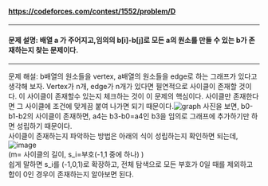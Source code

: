 #### https://codeforces.com/contest/1552/problem/D

---

#### 문제 설명: 배열 a 가 주어지고,임의의 b[i]-b[j]로 모든 a의 원소를 만들 수 있는 b가 존재하는지 찾는 문제이다. 

---

문제 해설: b배열의 원소들을 vertex, a배열의 원소들을 edge로 하는 그래프가 있다고 생각해 보자. Vertex가 n개, edge가 n개가 있다면 필연적으로 사이클이 존재할 것이다. 이 사이클이 존재할수 있는지 체크하는 것이 이 문제의 핵심이다. 사이클만 존재한다면 그 사이클에 조건에 맞게끔 붙여 나가면 되기 때문이다.![graph](https://user-images.githubusercontent.com/41511949/127618756-6ee1fc6e-7a95-43e3-9c88-66f95e355554.png)
사진을 보면, b0-b1-b2의 사이클이 존재하면, a4는 b3-b0=a4인 b3을 임의로 그래프에 추가하기만 하면 성립하기 때문이다.  
사이클이 존재하는지 파악하는 방법은 아래의 식이 성립하는지 확인하면 되는데,  ![image](https://user-images.githubusercontent.com/41511949/127619357-e66c0577-c349-4e63-9e4c-2abf30f4d945.png)  
(m= 사이클의 길이, s_i=부호(-1,1 중에 하나) )  
쉽게 말하면 s_i를 (-1,0,1)로 확장하고, 전체 탐색으로 모든 부호가 0일 때를 제외하고 합이 0인 경우이 존재하는지 알아보면 된다. 

